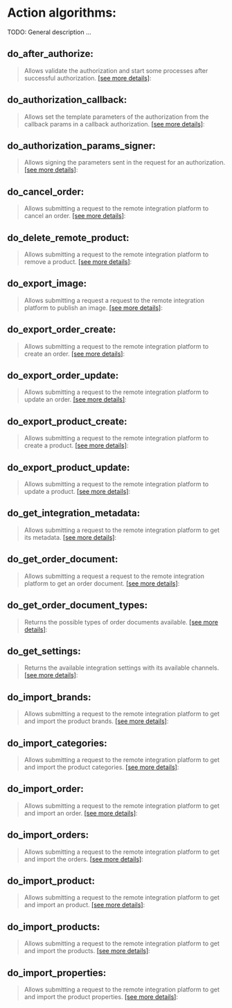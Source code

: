 # Action algorithms:

TODO: General description ...

## do_after_authorize:

  > Allows validate the authorization and start some processes after successful authorization.
  > [[see more details]](do_after_authorize):

## do_authorization_callback:

  > Allows set the template parameters of the authorization from the callback params in a callback authorization.
  > [[see more details]](do_authorization_callback):

## do_authorization_params_signer:

  > Allows signing the parameters sent in the request for an authorization.
  > [[see more details]](do_authorization_params_signer):

## do_cancel_order:

  > Allows submitting a request to the remote integration platform to cancel an order.
  > [[see more details]](do_cancel_order):

## do_delete_remote_product:

  > Allows submitting a request to the remote integration platform to remove a product.
  > [[see more details]](do_delete_remote_product):

## do_export_image:

  > Allows submitting a request a request to the remote integration platform to publish an image.
  > [[see more details]](do_export_image):

## do_export_order_create:

  > Allows submitting a request to the remote integration platform to create an order.
  > [[see more details]](do_export_order_create):

## do_export_order_update:

  > Allows submitting a request to the remote integration platform to update an order.
  > [[see more details]](do_export_order_update):

## do_export_product_create:

  > Allows submitting a request to the remote integration platform to create a product.
  > [[see more details]](do_export_product_create):

## do_export_product_update:

  > Allows submitting a request to the remote integration platform to update a product.
  > [[see more details]](do_export_product_update):

## do_get_integration_metadata:

  > Allows submitting a request to the remote integration platform to get its metadata.
  > [[see more details]](do_get_integration_metadata):

## do_get_order_document:

  > Allows submitting a request a request to the remote integration platform to get an order document.
  > [[see more details]](do_get_order_document):

## do_get_order_document_types:

  > Returns the possible types of order documents available.
  > [[see more details]](do_get_order_document_types):

## do_get_settings:

  > Returns the available integration settings with its available channels.
  > [[see more details]](do_get_settings):

## do_import_brands:

  > Allows submitting a request to the remote integration platform to get and import the product brands.
  > [[see more details]](do_import_brands):

## do_import_categories:

  > Allows submitting a request to the remote integration platform to get and import the product categories.
  > [[see more details]](do_import_categories):

## do_import_order:

  > Allows submitting a request to the remote integration platform to get and import an order.
  > [[see more details]](do_import_order):

## do_import_orders:

  > Allows submitting a request to the remote integration platform to get and import the orders.
  > [[see more details]](do_import_orders):

## do_import_product:

  > Allows submitting a request to the remote integration platform to get and import an product.
  > [[see more details]](do_import_product):

## do_import_products:

  > Allows submitting a request to the remote integration platform to get and import the products.
  > [[see more details]](do_import_products):

## do_import_properties:

  > Allows submitting a request to the remote integration platform to get and import the product properties.
  > [[see more details]](do_import_properties):

